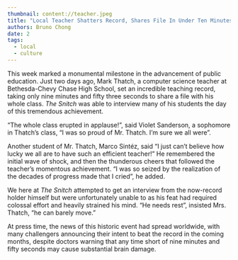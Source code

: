 ```yaml
---
thumbnail: content://teacher.jpeg
title: "Local Teacher Shatters Record, Shares File In Under Ten Minutes"
authors: Bruno Chong
date: 2
tags:
  - local
  - culture
---
```


This week marked a monumental milestone in the advancement of public education. Just two days ago, Mark Thatch, a computer science teacher at Bethesda-Chevy Chase High School, set an incredible teaching record, taking only nine minutes and fifty three seconds to share a file with his whole class. *The Snitch* was able to interview many of his students the day of this tremendous achievement.

“The whole class erupted in applause!”, said Violet Sanderson, a sophomore in Thatch’s class, “I was so proud of Mr. Thatch. I’m sure we all were”.

Another student of Mr. Thatch, Marco Sintéz, said “I just can’t believe how lucky we all are to have such an efficient teacher!” He remembered the initial wave of shock, and then the thunderous cheers that followed the teacher’s momentous achievement. “I was so seized by the realization of the decades of progress made that I cried”, he added. 

We here at *The Snitch* attempted to get an interview from the now-record holder himself but were unfortunately unable to as his feat had required colossal effort and heavily strained his mind. “He needs rest”, insisted Mrs. Thatch, “he can barely move.”

At press time, the news of this historic event had spread worldwide, with many challengers announcing their intent to beat the record in the coming months, despite doctors warning that any time short of nine minutes and fifty seconds may cause substantial brain damage.
